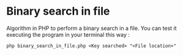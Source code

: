 ﻿# Binary search in file
Algorithm in PHP to perform a binary search in a file.
You can test it executing the program in your terminal this way :

    php binary_search_in_file.php <Key searched> "<File location>"

 
